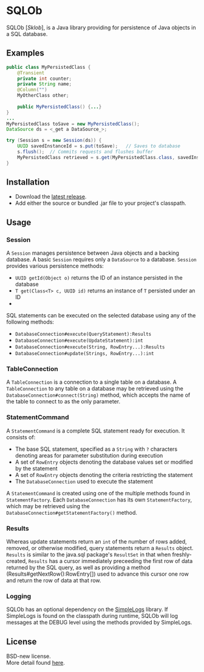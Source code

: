 # SQLOb
SQLOb [_Sklob_], is a Java library providing for persistence of Java objects in a SQL database.

## Examples
```java
public class MyPersistedClass {
	@Transient
	private int counter;
	private String name;
	@Column("")
	MyOtherClass other;
	
	public MyPersistedClass() {...}
}
...
MyPersistedClass toSave = new MyPersistedClass();
DataSource ds = <_get a DataSource_>;

try (Session s = new Session(ds)) {
	UUID savedInstanceId = s.put(toSave);	// Saves to database
	s.flush();	// Commits requests and flushes buffer
	MyPersistedClass retrieved = s.get(MyPersistedClass.class, savedInstanceId);	// Retrieves from database
}
```

## Installation
* Download the [latest release](https://github.com/kkorolyov/SQLOb/releases/latest).
* Add either the source or bundled .jar file to your project's classpath.

## Usage
### Session
A `Session` manages persistence between Java objects and a backing database.
A basic `Session` requires only a `DataSource` to a database.
`Session` provides various persistence methods:
* `UUID getId(Object o)` returns the ID of an instance persisted in the database
* `T get(Class<T> c, UUID id)` returns an instance of `T` persisted under an ID
* 

SQL statements can be executed on the selected database using any of the following methods:
* `DatabaseConnection#execute(QueryStatement):Results`
* `DatabaseConnection#execute(UpdateStatement):int`
* `DatabaseConnection#execute(String, RowEntry...):Results`
* `DatabaseConnection#update(Strings, RowEntry...):int`

### TableConnection
A `TableConnection` is a connection to a single table on a database.
A `TableConnection` to any table on a database may be retrieved using the `DatabaseConnection#connect(String)` method, which accepts the name of the table to connect to as the only parameter.

### StatementCommand
A `StatementCommand` is a complete SQL statement ready for execution.
It consists of:
* The base SQL statement, specified as a `String` with `?` characters denoting areas for parameter substitution during execution
* A set of `RowEntry` objects denoting the database values set or modified by the statement
* A set of `RowEntry` objects denoting the criteria restricting the statement
* The `DatabaseConnection` used to execute the statement

A `StatementCommand` is created using one of the multiple methods found in `StatementFactory`.
Each `DatabaseConnection` has its own `StatementFactory`, which may be retrieved using the `DatabaseConnection#getStatementFactory()` method.

### Results
Whereas update statements return an `int` of the number of rows added, removed, or otherwise modified, query statements return a `Results` object.
`Results` is similar to the java.sql package's `ResultSet` in that when freshly-created, `Results` has a cursor immediately preceeding the first row of data returned by the SQL query, as well as providing a method (Results#getNextRow():RowEntry[]) used to advance this cursor one row and return the row of data at that row.

### Logging
SQLOb has an optional dependency on the [SimpleLogs](https://github.com/kkorolyov/SimpleLogs) library.
If SimpleLogs is found on the classpath during runtime, SQLOb will log messages at the DEBUG level using the methods provided by SimpleLogs.

## License
BSD-new license.  
More detail found [here](LICENSE).
